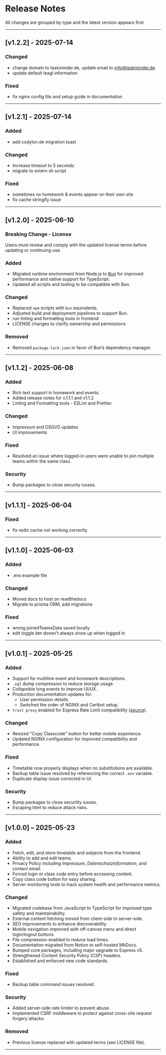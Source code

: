 # Release Notes

All changes are grouped by type and the latest version appears first.

---

## \[v1.2.2] - 2025-07-14

### Changed

* change domain to taskminder.de, update email to info@taskminder.de
* update default leagl information

### Fixed

* fix nginx config file and setup guide in documentation

---

## \[v1.2.1] - 2025-07-14

### Added

* add codylon.de migration toast

### Changed

* Increase timeout to 5 seconds
* migrate to extern sh script

### Fixed

* sometimes no homework & events appear on their own site
* fix cache stringify issue

---

## \[v1.2.0] - 2025-06-10

### Breaking Change - License

Users must review and comply with the updated license terms before updating or continuing use.

### Added

* Migrated runtime environment from Node.js to [Bun](https://bun.sh) for improved performance and native support for TypeScript.
* Updated all scripts and tooling to be compatible with Bun.

### Changed

* Replaced `npm` scripts with `bun` equivalents.
* Adjusted build and deployment pipelines to support Bun.
* run linting and formatting tools in frontend
* LICENSE changes to clarify ownership and permissions

### Removed

* Removed `package-lock.json` in favor of Bun’s dependency manager.

---

## \[v1.1.2] - 2025-06-08

### Added

* Rich text support in homework and events.
* Added release notes for v.1.1.1 and v1.1.2
* Linting and Formatting tools -  ESLint and Prettier.

### Changed

* Impressum and DSGVO updates
* UI improvements

### Fixed

* Resolved an issue where logged-in users were unable to join multiple teams within the same class.

### Security

* Bump packages to close security iusses.

---

## \[v1.1.1] - 2025-06-04

### Fixed

* fix redis cache not working correctly

---

## \[v1.1.0] - 2025-06-03

### Added

* .env.example file

### Changed

* Moved docs to host on readthedocs
* Migrate to prisma ORM, add migrations

### Fixed

* wrong joinedTeamsData saved locally
* edit toggle btn doesn't always show up when logged in

---

## \[v1.0.1] - 2025-05-25

### Added

* Support for multiline event and homework descriptions.
* `.sql` dump compression to reduce storage usage.
* Collapsible long events to improve UI/UX.
* Production documentation updates for:
  * User permission details.
  * Switched the order of NGINX and Certbot setup.
* `trust proxy` enabled for Express Rate Limit compatibility ([source](https://express-rate-limit.mintlify.app/guides/troubleshooting-proxy-issues)).

### Changed

* Resized "Copy Classcode" button for better mobile experience.
* Updated NGINX configuration for improved compatibility and performance.

### Fixed

* Timetable now properly displays when no substitutions are available.
* Backup table issue resolved by referencing the correct `.env` variable.
* Duplicate display issue corrected in UI.

### Security

* Bump packages to close securtity iusses.
* Escaping html to reduce attack risks.

---

## \[v1.0.0] – 2025-05-23

### Added

* Fetch, edit, and store timetable and subjects from the frontend.
* Ability to add and edit teams.
* Privacy Policy including *Impressum*, *Datenschutzinformation*, and contact email.
* Forced login or class code entry before accessing content.
* Copy class code button for easy sharing.
* Server monitoring tools to track system health and performance metrics.

### Changed

* Migrated codebase from JavaScript to TypeScript for improved type safety and maintainability.
* External content fetching moved from client-side to server-side.
* SEO improvements to enhance discoverability.
* Mobile navigation improved with off-canvas menu and direct login/logout buttons.
* File compression enabled to reduce load times.
* Documentation migrated from Notion to self-hosted MkDocs.
* Bumped core packages, including major upgrade to Express v5.
* Strengthened Content Security Policy (CSP) headers.
* Established and enforced new code standards.

### Fixed

* Backup table command issues resolved.

### Security

* Added server-side rate limiter to prevent abuse.
* Implemented CSRF middleware to protect against cross-site request forgery attacks.

### Removed

* Previous license replaced with updated terms (see LICENSE file).

---
